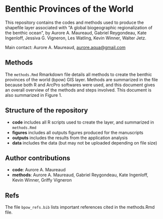 # Benthic Provinces of the World

This repository contains the codes and methods used to produce the shapefile layer associated with "A global biogeographic regionalization of the benthic ocean", by Aurore A. Maureaud, Gabriel Reygondeau, Kate Ingenloff, Jessiva G. Vigneron, Les Watling, Kevin Winner, Walter Jetz.

Main contact: Aurore A. Maureaud, aurore.aqua@gmail.com

## Methods
The `methods.Rmd` Rmarkdown file details all methods to create the benthic provinces of the world (bpow) GIS layer. Methods are summarized in the file because both R and ArcPro softwares were used, and this document gives an overall overview of the methods and steps involved. This document is also summarized in Figure 1. 

## Structure of the repository
- **code** includes all R scripts used to create the layer, and summarized in `methods.Rmd`
- **figures** includes all outputs figures produced for the manuscripts
- **outputs** includes the results from the application analysis
- **data** includes the data (but may not be uploaded depending on file size)

## Author contributions
- **code**: Aurore A. Maureaud
- **methods**: Aurore A. Maureaud, Gabriel Reygondeau, Kate Ingenloff, Kevin Winner, Griffy Vigneron

## Refs
The file `bpow_refs.bib` lists important references cited in the methods.Rmd file.
